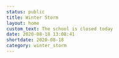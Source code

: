```yaml
---
status: public
title: Winter Storm
layout: home
custom_text: The school is closed today
date: 2020-08-18 13:08:41
shortdate: 2020-08-18
category: winter_storm
---
```

